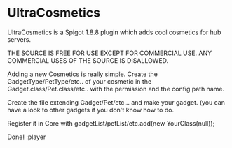 # UltraCosmetics
UltraCosmetics is a Spigot 1.8.8 plugin which adds cool cosmetics for hub servers.

THE SOURCE IS FREE FOR USE EXCEPT FOR COMMERCIAL USE. ANY COMMERCIAL USES OF THE SOURCE IS DISALLOWED.

Adding a new Cosmetics is really simple.
Create the GadgetType/PetType/etc.. of your cosmetic in the Gadget.class/Pet.class/etc.. with the permission and the config path name.

Create the file extending Gadget/Pet/etc... and make your gadget. (you can have a look to other gadgets if you don't
know how to do.

Register it in Core with gadgetList/petList/etc.add(new YourClass(null));

Done! :player
